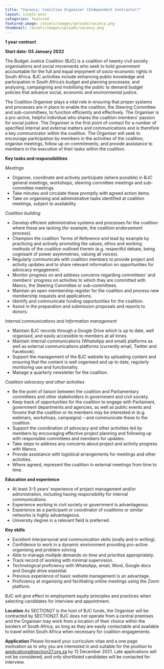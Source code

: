 ```yaml
---
title: "Vacancy: Coalition Organiser (Independent Contractor)"
layout: single-post
categories: featured
featured-image: /assets/images/uploads/vacancy.png
thumbnail: /assets/images/uploads/vacancy.png
---
```

**1 year contract**


**Start date: 03 January 2022**

The Budget Justice Coalition (BJC) is a coalition of twenty civil society organisations and social movements who seek to hold government accountable for the full and equal enjoyment of socio-economic rights in South Africa. BJC activities include enhancing public knowledge and participation in South Africa’s budget and planning processes; and analysing, campaigning and mobilising the public to demand budget policies that advance social, economic and environmental justice. 

The Coalition Organiser plays a vital role in ensuring that proper systems and processes are in place to enable the coalition, the Steering Committee and sub-committees, to function efficiently and effectively. The Organiser is a pro-active, helpful individual who shares the coalition members’ passion for social justice.
The Organiser is the first point of contact for a number of specified internal and external matters and communications and is therefore a key communicator within the coalition. The Organiser will seek to encourage participation by members in the activities of the coalition, organise meetings, follow up on commitments, and provide assistance to members in the execution of their tasks within the coalition.

**Key tasks and responsibilities**


*Meetings*

* Organise, coordinate and actively participate (where possible) in BJC general meetings, workshops, steering committee meetings and sub-committee meetings. 
* Take minutes and circulate these promptly with agreed action items. 
* Take on organising and administrative tasks identified at coalition meetings, subject to availability. 

*Coalition building*

* Develop efficient administrative systems and processes for the coalition where these are lacking (for example, the coalition endorsement process).
* Champion the coalition Terms of Reference and lead by example by practicing and actively promoting the values, ethos and working methods of the coalition outlined therein (e.g. respectful debate, being cognisant of power asymmetries, valuing all voices).
* Regularly communicate with coalition members to provide project and activity updates and to share relevant information on opportunities for advocacy engagement. 
* Monitor progress on and address concerns regarding committees' and members' progress on activities to which they are committed with Manco, the Steering Committee or sub-committees.
* Maintain an open membership register for the coalition and process new membership requests and applications.
* Identify and communicate funding opportunities for the coalition.
* Assist in the preparation and submission proposals and reports to donors.

*Internal communications and information management*

* Maintain BJC records through a Google Drive which is up to date, well organised, and easily accessible to members at all times. 
* Maintain internal communications (WhatsApp and email) platforms as well as external communications platforms (currently email, Twitter and Facebook).
* Support the management of the BJC website by uploading content and ensuring that the content is well organised and up to date, regularly monitoring use and functionality. 
* Manage a quarterly newsletter for the coalition.

*Coalition advocacy and other activities*

* Be the point of liaison between the coalition and Parliamentary committees and other stakeholders in government and civil society.
* Keep track of opportunities for the coalition to engage with Parliament, government departments and agencies, as well as public events and forums that the coalition or its members may be interested in (e.g. webinars, workshops, campaigns) – and communicate these to the coalition.
* Support the coordination of advocacy and other activities led by members by encouraging effective project planning and following up with responsible committees and members for updates.
* Take steps to address any concerns about project and activity progress with Manco.
* Provide assistance with logistical arrangements for meetings and other activities.
* Where agreed, represent the coalition in external meetings from time to time.

**Education and experience**

* At least 3-5 years’ experience of project management and/or administration, including having responsibility for internal communications.
* Experience working in civil society or government is advantageous.
* Experience as a participant or coordinator of coalitions or similar networks is highly advantageous.
* University degree in a relevant field is preferred.

**Key skills**

* Excellent interpersonal and communication skills (orally and in writing).
* Confidence to work in a dynamic environment providing pro-active organising and problem solving
* Able to manage multiple demands on time and prioritise appropriately.
* Track record of working with minimal supervision.
* Technological proficiency with WhatsApp, email, Word, Google docs and Google drive essential.
* Previous experience of basic website management is an advantage.
* Proficiency at organising and facilitating online meetings using the Zoom platform.

BJC will give effect to employment equity principles and practices when selecting candidates for interview and appointment.

**Location**
As SECTION27 is the host of BJC funds, the Organiser will be contracted by SECTION27. BJC does not operate from a central premises and the Organiser may work from a location of their choice within the borders of South Africa, so long as they are easily contactable and available to travel within South Africa when necessary for coalition engagements.

**Application**
Please forward your curriculum vitae and a one page motivation as to why you are interested in and suitable for the position to applications@section27.org.za by 12 December 2021. Late applications will not be considered, and only shortlisted candidates will be contacted for interview.